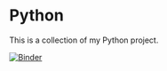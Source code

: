 # Python

This is a collection of my Python project.

[![Binder](https://mybinder.org/badge_logo.svg)](https://mybinder.org/v2/gh/bitaller/Python/master?urlpath=lab/tree/Demo.ipynb)
